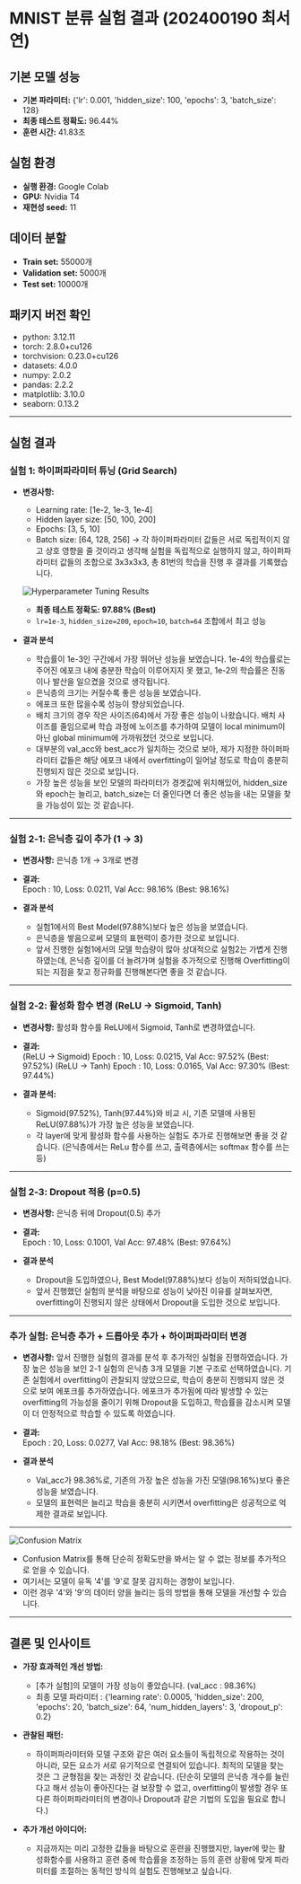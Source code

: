 # MNIST 분류 실험 결과 (202400190 최서연)

## 기본 모델 성능
- **기본 파라미터:** 
{'lr': 0.001, 'hidden_size': 100, 'epochs': 3, 'batch_size': 128}
- **최종 테스트 정확도:** 96.44%  
- **훈련 시간:** 41.83초

## 실험 환경
- **실행 환경:** Google Colab
- **GPU:** Nvidia T4
- **재현성 seed:** 11

## 데이터 분할
- **Train set:** 55000개
- **Validation set:** 5000개
- **Test set:** 10000개

## 패키지 버전 확인
- python: 3.12.11
- torch: 2.8.0+cu126
- torchvision: 0.23.0+cu126
- datasets: 4.0.0
- numpy: 2.0.2
- pandas: 2.2.2
- matplotlib: 3.10.0
- seaborn: 0.13.2
--------------------

## 실험 결과

### 실험 1: 하이퍼파라미터 튜닝 (Grid Search)
- **변경사항:**  
  - Learning rate: [1e-2, 1e-3, 1e-4]  
  - Hidden layer size: [50, 100, 200]
  - Epochs: [3, 5, 10] 
  - Batch size: [64, 128, 256]
  → 각 하이퍼파라미터 값들은 서로 독립적이지 않고 상호 영향을 줄 것이라고 생각해 실험을 독립적으로 실행하지 않고, 하이퍼파라미터 값들의 조합으로 3x3x3x3, 총 81번의 학습을 진행 후 결과를 기록했습니다.

  ![Hyperparameter Tuning Results](./experiments/results/hyperparameter_tuning_results.png)
 
  - **최종 테스트 정확도: 97.88% (Best)**
  - `lr=1e-3`, `hidden_size=200`, `epoch=10`, `batch=64` 조합에서 최고 성능  
  
- **결과 분석**  
  - 학습률이 1e-3인 구간에서 가장 뛰어난 성능을 보였습니다. 1e-4의 학습률로는 주어진 에포크 내에 충분한 학습이 이루어지지 못 했고, 1e-2의 학습률은 진동이나 발산을 일으켰을 것으로 생각됩니다.
  - 은닉층의 크기는 커질수록 좋은 성능을 보였습니다.
  - 에포크 또한 많을수록 성능이 향상되었습니다.
  - 배치 크기의 경우 작은 사이즈(64)에서 가장 좋은 성능이 나왔습니다. 배치 사이즈를 줄임으로써 학습 과정에 노이즈를 추가하여 모델이 local minimum이 아닌 global minimum에 가까워졌던 것으로 보입니다.
  - 대부분의 val_acc와 best_acc가 일치하는 것으로 보아, 제가 지정한 하이퍼파라미터 값들은 해당 에포크 내에서 overfitting이 일어날 정도로 학습이 충분히 진행되지 않은 것으로 보입니다.
  - 가장 높은 성능을 보인 모델의 파라미터가 경곗값에 위치해있어, hidden_size와 epoch는 늘리고, batch_size는 더 줄인다면 더 좋은 성능을 내는 모델을 찾을 가능성이 있는 것 같습니다. 

---

### 실험 2-1: 은닉층 깊이 추가 (1 → 3)
- **변경사항:** 은닉층 1개 → 3개로 변경  

- **결과:**  
Epoch : 10, Loss: 0.0211, Val Acc: 98.16% (Best: 98.16%)

- **결과 분석**  
  - 실험1에서의 Best Model(97.88%)보다 높은 성능을 보였습니다.
  - 은닉층을 쌓음으로써 모델의 표현력이 증가한 것으로 보입니다.
  - 앞서 진행한 실험1에서의 모델 학습량이 많아 상대적으로 실험2는 가볍게 진행하였는데, 은닉층 깊이를 더 늘려가며 실험을 추가적으로 진행해 Overfitting이 되는 지점을 찾고 정규화를 진행해본다면 좋을 것 같습니다.

---

### 실험 2-2: 활성화 함수 변경 (ReLU → Sigmoid, Tanh)
- **변경사항:** 활성화 함수를 ReLU에서 Sigmoid, Tanh로 변경하였습니다.

- **결과:**  
(ReLU -> Sigmoid) Epoch : 10, Loss: 0.0215, Val Acc: 97.52% (Best: 97.52%)
(ReLU -> Tanh) Epoch : 10, Loss: 0.0165, Val Acc: 97.30% (Best: 97.44%)

- **결과 분석:**  
  - Sigmoid(97.52%), Tanh(97.44%)와 비교 시, 기존 모델에 사용된 ReLU(97.88%)가 가장 높은 성능을 보였습니다.
  - 각 layer에 맞게 활성화 함수를 사용하는 실험도 추가로 진행해보면 좋을 것 같습니다.
  (은닉층에서는 ReLu 함수를 쓰고, 출력층에서는 softmax 함수를 쓰는 등)


---

### 실험 2-3: Dropout 적용 (p=0.5)
- **변경사항:** 은닉층 뒤에 Dropout(0.5) 추가  

- **결과:**  
Epoch : 10, Loss: 0.1001, Val Acc: 97.48% (Best: 97.64%)

- **결과 분석**  
  - Dropout을 도입하였으나, Best Model(97.88%)보다 성능이 저하되었습니다.
  - 앞서 진행했던 실험의 분석을 바탕으로 성능이 낮아진 이유를 살펴보자면, overfitting이 진행되지 않은 상태에서 Dropout을 도입한 것으로 보입니다.

---

### 추가 실험: 은닉층 추가 + 드롭아웃 추가 + 하이퍼파라미터 변경
- **변경사항:** 
앞서 진행한 실험의 결과를 분석 후 추가적인 실험을 진행하였습니다. 가장 높은 성능을 보인 2-1 실험의 은닉층 3개 모델을 기본 구조로 선택하였습니다. 기존 실험에서 overfitting이 관찰되지 않았으므로, 학습이 충분히 진행되지 않은 것으로 보여 에포크를 추가하였습니다. 에포크가 추가됨에 따라 발생할 수 있는 overfitting의 가능성을 줄이기 위해 Dropout을 도입하고, 학습률을 감소시켜 모델이 더 안정적으로 학습할 수 있도록 하였습니다.

- **결과:**  
Epoch : 20, Loss: 0.0277, Val Acc: 98.18% (Best: 98.36%)

- **결과 분석**  
  - Val_acc가 98.36%로, 기존의 가장 높은 성능을 가진 모델(98.16%)보다 좋은 성능을 보였습니다.
  - 모델의 표현력은 늘리고 학습을 충분히 시키면서 overfitting은 성공적으로 억제한 결과로 보입니다.

---

![Confusion Matrix](./experiments/results/confusion_matrix.png)

- Confusion Matrix를 통해 단순히 정확도만을 봐서는 알 수 없는 정보를 추가적으로 얻을 수 있습니다.
- 여기서는 모델이 유독 '4'를 '9'로 잘못 감지하는 경향이 보입니다.
- 이런 경우 '4'와 '9'의 데이터 양을 늘리는 등의 방법을 통해 모델을 개선할 수 있습니다.

---

## 결론 및 인사이트
- **가장 효과적인 개선 방법:**  
  - [추가 실험]의 모델이 가장 성능이 좋았습니다. (val_acc : 98.36%)
  - 최종 모델 파라미터 : {'learning rate': 0.0005, 'hidden_size': 200, 'epochs': 20, 'batch_size': 64, 'num_hidden_layers': 3, 'dropout_p': 0.2}

- **관찰된 패턴:**  
  - 하이퍼파라미터와 모델 구조와 같은 여러 요소들이 독립적으로 작용하는 것이 아니라, 모든 요소가 서로 유기적으로 연결되어 있습니다. 최적의 모델을 찾는 것은 그 균형점을 찾는 과정인 것 같습니다. (단순히 모델의 은닉층 개수를 늘린다고 해서 성능이 좋아진다는 걸 보장할 수 없고, overfitting이 발생할 경우 또 다른 하이퍼파라미터의 변경이나 Dropout과 같은 기법의 도입을 필요로 합니다.)

- **추가 개선 아이디어:**  
  - 지금까지는 미리 고정한 값들을 바탕으로 훈련을 진행했지만, layer에 맞는 활성화함수를 사용하고 훈련 중에 학습률을 조정하는 등의 훈련 상황에 맞게 파라미터를 조절하는 동적인 방식의 실험도 진행해보고 싶습니다.